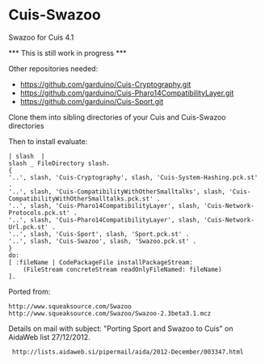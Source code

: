 Cuis-Swazoo
===========

Swazoo for Cuis 4.1

*** This is still work in progress ***

Other repositories needed:

*   https://github.com/garduino/Cuis-Cryptography.git  
*   https://github.com/garduino/Cuis-Pharo14CompatibilityLayer.git
*   https://github.com/garduino/Cuis-Sport.git

Clone them into sibling directories of your Cuis and Cuis-Swazoo directories 

Then to install evaluate:

    | slash  |
    slash _ FileDirectory slash.
    {
    '..', slash, 'Cuis-Cryptography', slash, 'Cuis-System-Hashing.pck.st' .
    '..', slash, 'Cuis-CompatibilityWithOtherSmalltalks', slash, 'Cuis-CompatibilityWithOtherSmalltalks.pck.st' .
    '..', slash, 'Cuis-Pharo14CompatibilityLayer', slash, 'Cuis-Network-Protocols.pck.st' .
    '..', slash, 'Cuis-Pharo14CompatibilityLayer', slash, 'Cuis-Network-Url.pck.st' .
    '..', slash, 'Cuis-Sport', slash, 'Sport.pck.st' .
    '..', slash, 'Cuis-Swazoo', slash, 'Swazoo.pck.st' .
    }
    do:
    [ :fileName | CodePackageFile installPackageStream:
        (FileStream concreteStream readOnlyFileNamed: fileName)
    ].
    
Ported from:

	http://www.squeaksource.com/Swazoo
	http://www.squeaksource.com/Swazoo/Swazoo-2.3beta3.1.mcz
	
Details on mail with subject: "Porting Sport and Swazoo to Cuis" on AidaWeb list 27/12/2012.

     http://lists.aidaweb.si/pipermail/aida/2012-December/003347.html
